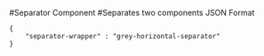 #Separator Component
#Separates two components
JSON Format
```
{
    "separator-wrapper" : "grey-horizontal-separator"
}
```

<!-- Separator classes available: yellow-horizontal-separator, grey-horizontal-separator,vertical-separator -->